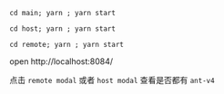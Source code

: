 `cd main; yarn ; yarn start`

`cd host; yarn ; yarn start`

`cd remote; yarn ; yarn start`

open http://localhost:8084/

点击 `remote modal` 或者 `host modal` 查看是否都有 `ant-v4`
